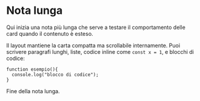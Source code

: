 # Nota lunga
Qui inizia una nota più lunga che serve a testare il comportamento delle card quando il contenuto è esteso.

Il layout mantiene la carta compatta ma scrollabile internamente. Puoi scrivere paragrafi lunghi, liste, codice inline come `const x = 1`, e blocchi di codice:

```
function esempio(){
  console.log("blocco di codice");
}
```

Fine della nota lunga.
